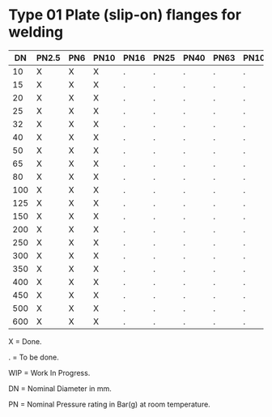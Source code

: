 # Type 01 Plate (slip-on) flanges for welding

| DN  | PN2.5 | PN6 | PN10 | PN16 | PN25 | PN40 | PN63 | PN100 | PN160 | PN250 | PN320 | PN400 |
|-----|-------|-------|-----|------|------|------|------|------|-------|-------|-------|-------|
|  10 | X     | X     | X   | .    | .    | .    | .    | .    | .     |       |       |       |
|  15 | X     | X     | X   | .    | .    | .    | .    | .    | .     |       |       |       |
|  20 | X     | X     | X   | .    | .    | .    | .    | .    | .     |       |       |       |
|  25 | X     | X     | X   | .    | .    | .    | .    | .    | .     |       |       |       |
|  32 | X     | X     | X   | .    | .    | .    | .    | .    | .     |       |       |       |
|  40 | X     | X     | X   | .    | .    | .    | .    | .    | .     |       |       |       |
|  50 | X     | X     | X   | .    | .    | .    | .    | .    | .     |       |       |       |
|  65 | X     | X     | X   | .    | .    | .    | .    | .    | .     |       |       |       |
|  80 | X     | X     | X   | .    | .    | .    | .    | .    | .     |       |       |       |
| 100 | X     | X     | X   | .    | .    | .    | .    | .    | .     |       |       |       |
| 125 | X     | X     | X   | .    | .    | .    | .    | .    | .     |       |       |       |
| 150 | X     | X     | X   | .    | .    | .    | .    | .    | .     |       |       |       |
| 200 | X     | X     | X   | .    | .    | .    | .    | .    | .     |       |       |       |
| 250 | X     | X     | X   | .    | .    | .    | .    | .    | .     |       |       |       |
| 300 | X     | X     | X   | .    | .    | .    | .    | .    | .     |       |       |       |
| 350 | X     | X     | X   | .    | .    | .    | .    | .    | .     |       |       |       |
| 400 | X     | X     | X   | .    | .    | .    | .    | .    | .     |       |       |       |
| 450 | X     | X     | X   | .    | .    | .    | .    | .    | .     |       |       |       |
| 500 | X     | X     | X   | .    | .    | .    | .    | .    | .     |       |       |       |
| 600 | X     | X     | X   | .    | .    | .    | .    | .    | .     |       |       |       |

X = Done.

. = To be done.

WIP = Work In Progress.

DN = Nominal Diameter in mm.

PN = Nominal Pressure rating in Bar(g) at room temperature.

